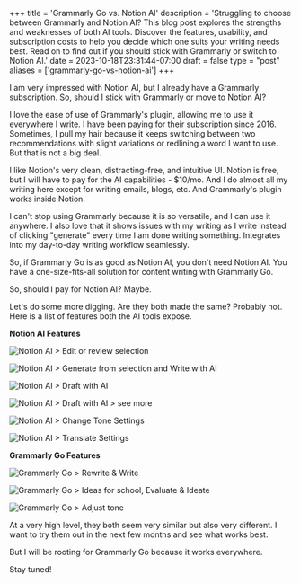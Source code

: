 +++
title = 'Grammarly Go vs. Notion AI'
description = 'Struggling to choose between Grammarly and Notion AI? This blog post explores the strengths and weaknesses of both AI tools. Discover the features, usability, and subscription costs to help you decide which one suits your writing needs best. Read on to find out if you should stick with Grammarly or switch to Notion AI.'
date = 2023-10-18T23:31:44-07:00
draft = false
type = "post"
aliases = ['grammarly-go-vs-notion-ai']
+++

I am very impressed with Notion AI, but I already have a Grammarly subscription. So, should I stick with Grammarly or move to Notion AI?

I love the ease of use of Grammarly's plugin, allowing me to use it everywhere I write. I have been paying for their subscription since 2016. Sometimes, I pull my hair because it keeps switching between two recommendations with slight variations or redlining a word I want to use. But that is not a big deal.

I like Notion's very clean, distracting-free, and intuitive UI. Notion is free, but I will have to pay for the AI capabilities - $10/mo. And I do almost all my writing here except for writing emails, blogs, etc. And Grammarly's plugin works inside Notion.

I can't stop using Grammarly because it is so versatile, and I can use it anywhere. I also love that it shows issues with my writing as I write instead of clicking "generate" every time I am done writing something. Integrates into my day-to-day writing workflow seamlessly.

So, if Grammarly Go is as good as Notion AI,  you don't need Notion AI. You have a one-size-fits-all solution for content writing with Grammarly Go.

So, should I pay for Notion AI? Maybe.

Let's do some more digging. Are they both made the same? Probably not. Here is a list of features both the AI tools expose.

**Notion AI Features**

![Notion AI > Edit or review selection](/posts/images/grammarly-go-vs-notion-ai/notion-ai-1.png)

![Notion AI > Generate from selection and Write with AI](/posts/images/grammarly-go-vs-notion-ai/notion-ai-2-generate-from-selection.png)

![Notion AI > Draft with AI](/posts/images/grammarly-go-vs-notion-ai/notion-ai-3-draft-with-ai.png)

![Notion AI > Draft with AI > see more](/posts/images/grammarly-go-vs-notion-ai/notion-ai-4_see-more.png)

![Notion AI > Change Tone Settings](/posts/images/grammarly-go-vs-notion-ai/notion-ai-5-change-tone-setting.png)

![Notion AI > Translate Settings](/posts/images/grammarly-go-vs-notion-ai/notion-ai-6-translate-setting.png)

**Grammarly Go Features**

![Grammarly Go > Rewrite & Write ](/posts/images/grammarly-go-vs-notion-ai/grammarly-go-1.png)

![Grammarly Go > Ideas for school, Evaluate & Ideate](/posts/images/grammarly-go-vs-notion-ai/grammarly-go-2.png)

![Grammarly Go > Adjust tone](/posts/images/grammarly-go-vs-notion-ai/grammarly-go-3.png)

At a very high level, they both seem very similar but also very different. I want to try them out in the next few months and see what works best.

But I will be rooting for Grammarly Go because it works everywhere.

Stay tuned!
